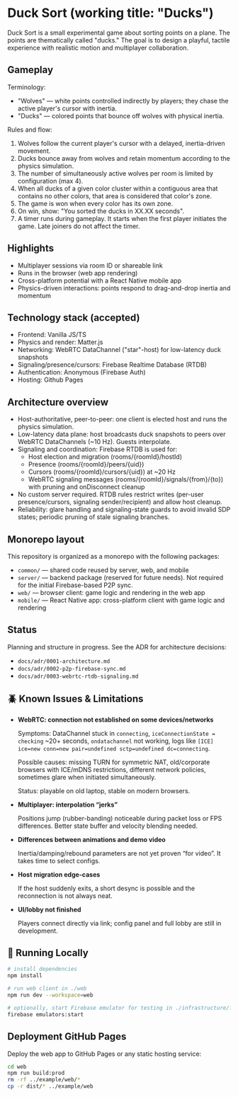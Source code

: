 # Duck Sort (working title: "Ducks")

Duck Sort is a small experimental game about sorting points on a plane. The points are thematically called "ducks." The goal is to design a playful, tactile experience with realistic motion and multiplayer collaboration.

## Gameplay

Terminology:
- "Wolves" — white points controlled indirectly by players; they chase the active player's cursor with inertia.
- "Ducks" — colored points that bounce off wolves with physical inertia.

Rules and flow:
1. Wolves follow the current player's cursor with a delayed, inertia-driven movement.
2. Ducks bounce away from wolves and retain momentum according to the physics simulation.
3. The number of simultaneously active wolves per room is limited by configuration (max 4).
4. When all ducks of a given color cluster within a contiguous area that contains no other colors, that area is considered that color's zone.
5. The game is won when every color has its own zone.
6. On win, show: "You sorted the ducks in XX.XX seconds".
7. A timer runs during gameplay. It starts when the first player initiates the game. Late joiners do not affect the timer.

## Highlights

- Multiplayer sessions via room ID or shareable link
- Runs in the browser (web app rendering)
- Cross-platform potential with a React Native mobile app
- Physics-driven interactions: points respond to drag-and-drop inertia and momentum

## Technology stack (accepted)

- Frontend: Vanilla JS/TS
- Physics and render: Matter.js
- Networking: WebRTC DataChannel ("star"-host) for low-latency duck snapshots
- Signaling/presence/cursors: Firebase Realtime Database (RTDB)
- Authentication: Anonymous (Firebase Auth)
- Hosting: Github Pages

## Architecture overview

- Host-authoritative, peer-to-peer: one client is elected host and runs the physics simulation.
- Low-latency data plane: host broadcasts duck snapshots to peers over WebRTC DataChannels (~10 Hz). Guests interpolate.
- Signaling and coordination: Firebase RTDB is used for:
	- Host election and migration (rooms/{roomId}/hostId)
	- Presence (rooms/{roomId}/peers/{uid})
	- Cursors (rooms/{roomId}/cursors/{uid}) at ~20 Hz
	- WebRTC signaling messages (rooms/{roomId}/signals/{from}/{to}) with pruning and onDisconnect cleanup
- No custom server required. RTDB rules restrict writes (per-user presence/cursors, signaling sender/recipient) and allow host cleanup.
- Reliability: glare handling and signaling-state guards to avoid invalid SDP states; periodic pruning of stale signaling branches.

## Monorepo layout

This repository is organized as a monorepo with the following packages:

- `common/` — shared code reused by server, web, and mobile
- `server/` — backend package (reserved for future needs). Not required for the initial Firebase-based P2P sync.
- `web/` — browser client: game logic and rendering in the web app
- `mobile/` — React Native app: cross-platform client with game logic and rendering

## Status

Planning and structure in progress. See the ADR for architecture decisions:

- `docs/adr/0001-architecture.md`
- `docs/adr/0002-p2p-firebase-sync.md`
- `docs/adr/0003-webrtc-rtdb-signaling.md`

## 🪲 Known Issues & Limitations

- **WebRTC: connection not established on some devices/networks**

  Symptoms: DataChannel stuck in `connecting`, `iceConnectionState = checking` ~20+ seconds, `ondatachannel` not working, logs like `[ICE] ice=new conn=new pair=undefined sctp=undefined dc=connecting`.

  Possible causes: missing TURN for symmetric NAT, old/corporate browsers with ICE/mDNS restrictions, different network policies, sometimes glare when initiated simultaneously.

  Status: playable on old laptop, stable on modern browsers.

- **Multiplayer: interpolation “jerks”**

  Positions jump (rubber-banding) noticeable during packet loss or FPS differences. Better state buffer and velocity blending needed.

- **Differences between animations and demo video**

  Inertia/damping/rebound parameters are not yet proven “for video”. It takes time to select configs.

- **Host migration edge-cases**

  If the host suddenly exits, a short desync is possible and the reconnection is not always neat.

- **UI/lobby not finished**

  Players connect directly via link; config panel and full lobby are still in development.

## 🚀 Running Locally
```bash
# install dependencies
npm install

# run web client in ./web
npm run dev --workspace=web

# optionally, start Firebase emulator for testing in ./infrastructure/firebase
firebase emulators:start
```

## Deployment GitHub Pages

Deploy the web app to GitHub Pages or any static hosting service:

```bash
cd web
npm run build:prod
rm -rf ../example/web/*
cp -r dist/* ../example/web
```